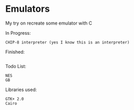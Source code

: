 # Emulators

My try on recreate some emulator with C

In Progress:
```
CHIP-8 interpreter (yes I know this is an interpreter)
```

Finished:
```
```

Todo List:
```
NES
GB
```

Libraries used:
```
GTK+ 2.0
Cairo
```
